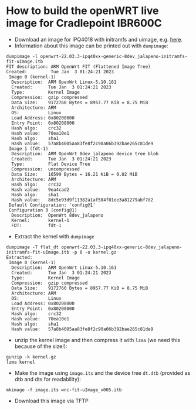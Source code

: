 # How to build the openWRT live image for Cradlepoint IBR600C

* Download an image for IPQ4018 with initramfs and uimage, e.g. [here](https://downloads.openwrt.org/releases/22.03.3/targets/ipq40xx/generic/openwrt-22.03.3-ipq40xx-generic-8dev_jalapeno-initramfs-fit-uImage.itb).
* Information about this image can be printed out with `dumpimage`:
```
dumpimage -l openwrt-22.03.3-ipq40xx-generic-8dev_jalapeno-initramfs-fit-uImage.itb 
FIT description: ARM OpenWrt FIT (Flattened Image Tree)
Created:         Tue Jan  3 01:24:21 2023
 Image 0 (kernel-1)
  Description:  ARM OpenWrt Linux-5.10.161
  Created:      Tue Jan  3 01:24:21 2023
  Type:         Kernel Image
  Compression:  gzip compressed
  Data Size:    9172760 Bytes = 8957.77 KiB = 8.75 MiB
  Architecture: ARM
  OS:           Linux
  Load Address: 0x80208000
  Entry Point:  0x80208000
  Hash algo:    crc32
  Hash value:   70ea10e1
  Hash algo:    sha1
  Hash value:   57a8b4005aa83fe8f2c90a06b392bae265c81de9
 Image 1 (fdt-1)
  Description:  ARM OpenWrt 8dev_jalapeno device tree blob
  Created:      Tue Jan  3 01:24:21 2023
  Type:         Flat Device Tree
  Compression:  uncompressed
  Data Size:    16599 Bytes = 16.21 KiB = 0.02 MiB
  Architecture: ARM
  Hash algo:    crc32
  Hash value:   9ea4cad2
  Hash algo:    sha1
  Hash value:   8dc5e93d9f11382a1af584f01ee3a81279abf7d2
 Default Configuration: 'config@1'
 Configuration 0 (config@1)
  Description:  OpenWrt 8dev_jalapeno
  Kernel:       kernel-1
  FDT:          fdt-1
```
* Extract the kernel with `dumpimage`
```
dumpimage -T flat_dt openwrt-22.03.3-ipq40xx-generic-8dev_jalapeno-initramfs-fit-uImage.itb -p 0 -o kernel.gz
Extracted:
 Image 0 (kernel-1)
  Description:  ARM OpenWrt Linux-5.10.161
  Created:      Tue Jan  3 01:24:21 2023
  Type:         Kernel Image
  Compression:  gzip compressed
  Data Size:    9172760 Bytes = 8957.77 KiB = 8.75 MiB
  Architecture: ARM
  OS:           Linux
  Load Address: 0x80208000
  Entry Point:  0x80208000
  Hash algo:    crc32
  Hash value:   70ea10e1
  Hash algo:    sha1
  Hash value:   57a8b4005aa83fe8f2c90a06b392bae265c81de9
```

* unzip the kernel image and then compress it with `lzma` (we need this because of the size!):

```
gunzip -k kernel.gz
lzma kernel
```

* Make the image using `image.its` and the device tree `dt.dtb` (provided as dtb and dts for readability):

```
mkimage -f image.its wnc-fit-uImage_v005.itb
```

* Download this image via TFTP




